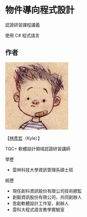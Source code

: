 # 物件導向程式設計

認證研習課程講義

使用 C# 程式語言

## 作者

![lyhcode](lyhcode.png)

【[林彥宏](http://lyhcode.info)（Kyle）】

TQC+ 軟體設計領域認證研習講師

學歷

* 雲林科技大學資訊管理系碩士班

經歷

* 現任創科資訊股份有限公司技術總監
* 創毅資訊股份有限公司，共同創辦人
* 思創軟體設計工作室，創辦人
* 雲科大程式語言教學實驗室


